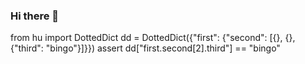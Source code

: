 ### Hi there 👋

<!--
**sashaphmn/sashaphmn** is a ✨ _special_ ✨ repository because its `README.md` (this file) appears on your GitHub profile.

Here are some ideas to get you started:

- 🔭 I’m currently working on ...
- 🌱 I’m currently learning ...
- 👯 I’m looking to collaborate on ...
- 🤔 I’m looking for help with ...
- 💬 Ask me about ...
- 📫 How to reach me: ...
- 😄 Pronouns: ...
- ⚡ Fun fact: ...
-->

from hu import DottedDict
dd = DottedDict({"first": {"second": [{}, {}, {"third": "bingo"}]}})
assert dd["first.second[2].third"] == "bingo"
